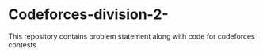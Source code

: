 # Codeforces-division-2-
This repository contains problem statement along with code for codeforces contests. 
